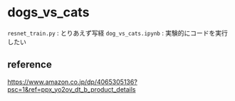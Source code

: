 # dogs_vs_cats

```resnet_train.py``` : とりあえず写経
```dog_vs_cats.ipynb``` : 実験的にコードを実行したい

## reference
https://www.amazon.co.jp/dp/4065305136?psc=1&ref=ppx_yo2ov_dt_b_product_details
